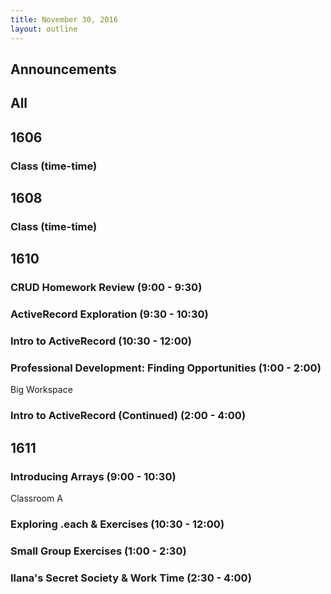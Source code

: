 ```yaml
---
title: November 30, 2016
layout: outline
---
```



## Announcements


## All

## 1606

### Class (time-time)

## 1608

### Class (time-time)

## 1610

### CRUD Homework Review (9:00 - 9:30)

### ActiveRecord Exploration (9:30 - 10:30)

### Intro to ActiveRecord (10:30 - 12:00)

### Professional Development: Finding Opportunities (1:00 - 2:00)

Big Workspace

### Intro to ActiveRecord (Continued) (2:00 - 4:00)

## 1611

### Introducing Arrays (9:00 - 10:30)

Classroom A

### Exploring .each & Exercises (10:30 - 12:00)

### Small Group Exercises (1:00 - 2:30)

### Ilana's Secret Society & Work Time (2:30 - 4:00)

